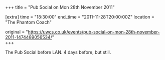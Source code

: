 +++
title = "Pub Social on Mon 28th November 2011"

[extra]
time = "18:30:00"
end_time = "2011-11-28T20:00:00Z"
location = "The Phantom Coach"

original = "https://uwcs.co.uk/events/pub-social-on-mon-28th-november-2011-1474489056534/"    
+++

The Pub Social before LAN. 4 days before, but still.

